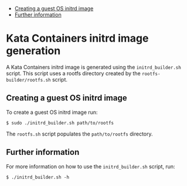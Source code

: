 * [Creating a guest OS initrd image](#creating-a-guest-os-initrd-image)
* [Further information](#further-information)

# Kata Containers initrd image generation

A Kata Containers initrd image is generated using the `initrd_builder.sh` script.
This script uses a rootfs directory created by the `rootfs-builder/rootfs.sh` script.

## Creating a guest OS initrd image

To create a guest OS initrd image run:

```
$ sudo ./initrd_builder.sh path/to/rootfs
```

The `rootfs.sh` script populates the `path/to/rootfs` directory.

## Further information

For more information on how to use the `initrd_builder.sh` script, run:

```
$ ./initrd_builder.sh -h
```
